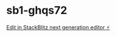 # sb1-ghqs72

[Edit in StackBlitz next generation editor ⚡️](https://stackblitz.com/~/github.com/Lootera-09/sb1-ghqs72)